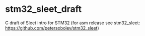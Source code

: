 # stm32_sleet_draft
C draft of Sleet intro for STM32 (for asm release see stm32_sleet: https://github.com/petersobolev/stm32_sleet)


